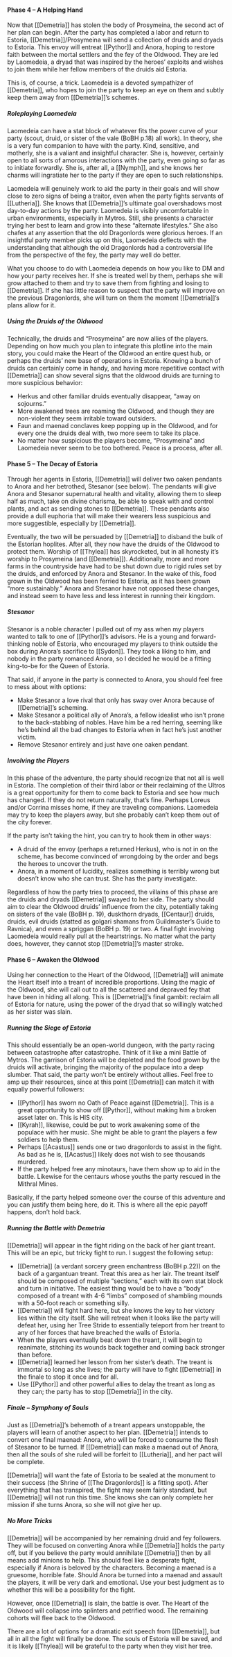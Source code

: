 #### Phase 4 – A Helping Hand
Now that [[Demetria]] has stolen the body of Prosymeina, the second act of her plan can begin. After the party has completed a labor and return to Estoria, [[Demetria]]/Prosymeina will send a collection of druids and dryads to Estoria. This envoy will entreat [[Pythor]] and Anora, hoping to restore faith between the mortal settlers and the fey of the Oldwood. They are led by Laomedeia, a dryad that was inspired by the heroes’ exploits and wishes to join them while her fellow members of the druids aid Estoria.

This is, of course, a trick. Laomedeia is a devoted sympathizer of [[Demetria]], who hopes to join the party to keep an eye on them and subtly keep them away from [[Demetria]]’s schemes.

##### Roleplaying Laomedeia
Laomedeia can have a stat block of whatever fits the power curve of your party (scout, druid, or sister of the vale (BoBH p.18) all work). In theory, she is a very fun companion to have with the party. Kind, sensitive, and motherly, she is a valiant and insightful character. She is, however, certainly open to all sorts of amorous interactions with the party, even going so far as to initiate forwardly. She is, after all, a [[Nymph]], and she knows her charms will ingratiate her to the party if they are open to such relationships. 

Laomedeia will genuinely work to aid the party in their goals and will show close to zero signs of being a traitor, even when the party fights servants of [[Lutheria]]. She knows that [[Demetria]]’s ultimate goal overshadows most day-to-day actions by the party. Laomedeia is visibly uncomfortable in urban environments, especially in Mytros. Still, she presents a character trying her best to learn and grow into these “alternate lifestyles.” She also chafes at any assertion that the old Dragonlords were glorious heroes. If an insightful party member picks up on this, Laomedeia deflects with the understanding that although the old Dragonlords had a controversial life from the perspective of the fey, the party may well do better. 

What you choose to do with Laomedeia depends on how you like to DM and how your party receives her. If she is treated well by them, perhaps she will grow attached to them and try to save them from fighting and losing to [[Demetria]]. If she has little reason to suspect that the party will improve on the previous Dragonlords, she will turn on them the moment [[Demetria]]’s plans allow for it.

##### Using the Druids of the Oldwood
Technically, the druids and “Prosymeina” are now allies of the players. Depending on how much you plan to integrate this plotline into the main story, you could make the Heart of the Oldwood an entire quest hub, or perhaps the druids’ new base of operations in Estoria. Knowing a bunch of druids can certainly come in handy, and having more repetitive contact with [[Demetria]] can show several signs that the oldwood druids are turning to more suspicious behavior:
- Herkus and other familiar druids eventually disappear, “away on sojourns.”
- More awakened trees are roaming the Oldwood, and though they are non-violent they seem irritable toward outsiders.
- Faun and maenad conclaves keep popping up in the Oldwood, and for every one the druids deal with, two more seem to take its place.
- No matter how suspicious the players become, “Prosymeina” and Laomedeia never seem to be too bothered. Peace is a process, after all.


#### Phase 5 – The Decay of Estoria
Through her agents in Estoria, [[Demetria]] will deliver two oaken pendants to Anora and her betrothed, Stesanor (see below). The pendants will give Anora and Stesanor supernatural health and vitality, allowing them to sleep half as much, take on divine charisma, be able to speak with and control plants, and act as sending stones to [[Demetria]]. These pendants also provide a dull euphoria that will make their wearers less suspicious and more suggestible, especially by [[Demetria]].

Eventually, the two will be persuaded by [[Demetria]] to disband the bulk of the Estorian hoplites. After all, they now have the druids of the Oldwood to protect them. Worship of [[Thylea]] has skyrocketed, but in all honesty it’s worship to Prosymeina (and [[Demetria]]). Additionally, more and more farms in the countryside have had to be shut down due to rigid rules set by the druids, and enforced by Anora and Stesanor. In the wake of this, food grown in the Oldwood has been ferried to Estoria, as it has been grown “more sustainably.” Anora and Stesanor have not opposed these changes, and instead seem to have less and less interest in running their kingdom.

##### Stesanor
Stesanor is a noble character I pulled out of my ass when my players wanted to talk to one of [[Pythor]]’s advisors. He is a young and forward-thinking noble of Estoria, who encouraged my players to think outside the box during Anora’s sacrifice to [[Sydon]]. They took a liking to him, and nobody in the party romanced Anora, so I decided he would be a fitting king-to-be for the Queen of Estoria.

That said, if anyone in the party is connected to Anora, you should feel free to mess about with options:
- Make Stesanor a love rival that only has sway over Anora because of [[Demetria]]’s scheming.
- Make Stesanor a political ally of Anora’s, a fellow idealist who isn’t prone to the back-stabbing of nobles. Have him be a red herring, seeming like he’s behind all the bad changes to Estoria when in fact he’s just another victim.
- Remove Stesanor entirely and just have one oaken pendant.

##### Involving the Players
In this phase of the adventure, the party should recognize that not all is well in Estoria. The completion of their third labor or their reclaiming of the Ultros is a great opportunity for them to come back to Estoria and see how much has changed. If they do not return naturally, that’s fine. Perhaps Loreus and/or Corrina misses home, if they are traveling companions. Laomedeia may try to keep the players away, but she probably can’t keep them out of the city forever.

If the party isn’t taking the hint, you can try to hook them in other ways:
- A druid of the envoy (perhaps a returned Herkus), who is not in on the scheme, has become convinced of wrongdoing by the order and begs the heroes to uncover the truth.
- Anora, in a moment of lucidity, realizes something is terribly wrong but doesn’t know who she can trust. She has the party investigate.

Regardless of how the party tries to proceed, the villains of this phase are the druids and dryads [[Demetria]] swayed to her side. The party should aim to clear the Oldwood druids’ influence from the city, potentially taking on sisters of the vale (BoBH p. 19), duskthorn dryads, [[Centaur]] druids, druids, evil druids (statted as golgari shamans from Guildmaster’s Guide to Ravnica), and even a spriggan (BoBH p. 19) or two. A final fight involving Laomedeia would really pull at the heartstrings. No matter what the party does, however, they cannot stop [[Demetria]]’s master stroke.


#### Phase 6 – Awaken the Oldwood
Using her connection to the Heart of the Oldwood, [[Demetria]] will animate the Heart itself into a treant of incredible proportions. Using the magic of the Oldwood, she will call out to all the scattered and depraved fey that have been in hiding all along. This is [[Demetria]]’s final gambit: reclaim all of Estoria for nature, using the power of the dryad that so willingly watched as her sister was slain.

##### Running the Siege of Estoria
This should essentially be an open-world dungeon, with the party racing between catastrophe after catastrophe. Think of it like a mini Battle of Mytros. The garrison of Estoria will be depleted and the food grown by the druids will activate, bringing the majority of the populace into a deep slumber. That said, the party won’t be entirely without allies. Feel free to amp up their resources, since at this point [[Demetria]] can match it with equally powerful followers:
- [[Pythor]] has sworn no Oath of Peace against [[Demetria]]. This is a great opportunity to show off [[Pythor]], without making him a broken asset later on. This is HIS city.
- [[Kyrah]], likewise, could be put to work awakening some of the populace with her music. She might be able to grant the players a few soldiers to help them.
- Perhaps [[Acastus]] sends one or two dragonlords to assist in the fight. As bad as he is, [[Acastus]] likely does not wish to see thousands murdered.
- If the party helped free any minotaurs, have them show up to aid in the battle. Likewise for the centaurs whose youths the party rescued in the Mithral Mines.

Basically, if the party helped someone over the course of this adventure and you can justify them being here, do it. This is where all the epic payoff happens, don’t hold back.

##### Running the Battle with Demetria
[[Demetria]] will appear in the fight riding on the back of her giant treant. This will be an epic, but tricky fight to run. I suggest the following setup:
- [[Demetria]] (a verdant sorcery green enchantress (BoBH p.22)) on the back of a gargantuan treant. Treat this area as her lair. The treant itself should be composed of multiple “sections,” each with its own stat block and turn in initiative. The easiest thing would be to have a “body” composed of a treant with 4-6 “limbs” composed of shambling mounds with a 50-foot reach or something silly.
- [[Demetria]] will fight hard here, but she knows the key to her victory lies within the city itself. She will retreat when it looks like the party will defeat her, using her Tree Stride to essentially teleport from her treant to any of her forces that have breached the walls of Estoria.
- When the players eventually beat down the treant, it will begin to reanimate, stitching its wounds back together and coming back stronger than before.
- [[Demetria]] learned her lesson from her sister’s death. The treant is immortal so long as she lives; the party will have to fight [[Demetria]] in the finale to stop it once and for all.
- Use [[Pythor]] and other powerful allies to delay the treant as long as they can; the party has to stop [[Demetria]] in the city.

##### Finale – Symphony of Souls
Just as [[Demetria]]’s behemoth of a treant appears unstoppable, the players will learn of another aspect to her plan. [[Demetria]] intends to convert one final maenad: Anora, who will be forced to consume the flesh of Stesanor to be turned. If [[Demetria]] can make a maenad out of Anora, then all the souls of she ruled will be forfeit to [[Lutheria]], and her pact will be complete.

[[Demetria]] will want the fate of Estoria to be sealed at the monument to their success (the Shrine of [[The Dragonlords]] is a fitting spot). After everything that has transpired, the fight may seem fairly standard, but [[Demetria]] will not run this time. She knows she can only complete her mission if she turns Anora, so she will not give her up.

##### No More Tricks
[[Demetria]] will be accompanied by her remaining druid and fey followers. They will be focused on converting Anora while [[Demetria]] holds the party off, but if you believe the party would annihilate [[Demetria]] then by all means add minions to help. This should feel like a desperate fight, especially if Anora is beloved by the characters. Becoming a maenad is a gruesome, horrible fate. Should Anora be turned into a maenad and assault the players, it will be very dark and emotional. Use your best judgment as to whether this will be a possibility for the fight.

However, once [[Demetria]] is slain, the battle is over. The Heart of the Oldwood will collapse into splinters and petrified wood. The remaining cohorts will flee back to the Oldwood.

There are a lot of options for a dramatic exit speech from [[Demetria]], but all in all the fight will finally be done. The souls of Estoria will be saved, and it is likely [[Thylea]] will be grateful to the party when they visit her tree.